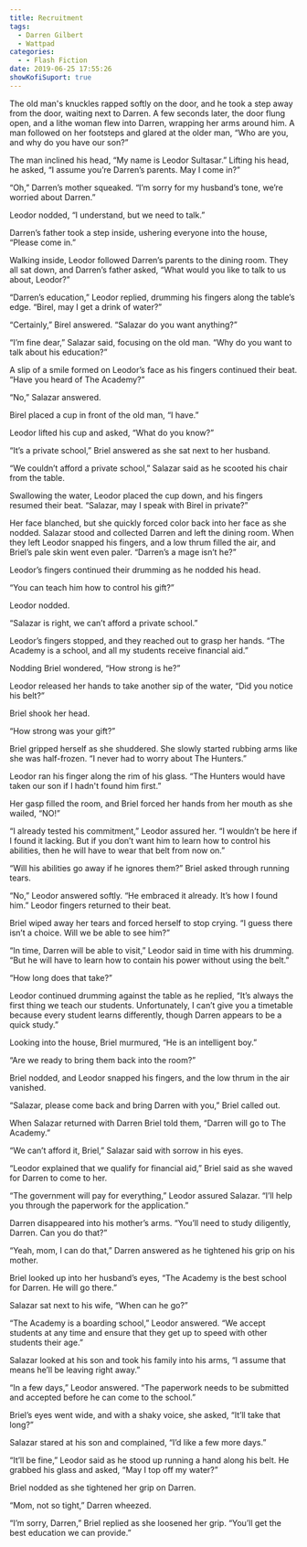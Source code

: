 ```yaml
---
title: Recruitment
tags:
  - Darren Gilbert
  - Wattpad
categories:
  - - Flash Fiction
date: 2019-06-25 17:55:26
showKofiSuport: true
---
```


The old man's knuckles rapped softly on the door, and he took a step away from the door, waiting next to Darren. A few seconds later, the door flung open, and a lithe woman flew into Darren, wrapping her arms around him. A man followed on her footsteps and glared at the older man, “Who are you, and why do you have our son?”

The man inclined his head, “My name is Leodor Sultasar.” Lifting his head, he asked, “I assume you’re Darren’s parents. May I come in?”

“Oh,” Darren’s mother squeaked. “I’m sorry for my husband’s tone, we’re worried about Darren.”

Leodor nodded, “I understand, but we need to talk.<!-- more -->”

Darren’s father took a step inside, ushering everyone into the house, “Please come in.”

Walking inside, Leodor followed Darren’s parents to the dining room. They all sat down, and Darren’s father asked, “What would you like to talk to us about, Leodor?”

“Darren’s education,” Leodor replied, drumming his fingers along the table’s edge. “Birel, may I get a drink of water?”

“Certainly,” Birel answered. “Salazar do you want anything?”

“I’m fine dear,” Salazar said, focusing on the old man. “Why do you want to talk about his education?”

A slip of a smile formed on Leodor’s face as his fingers continued their beat. “Have you heard of The Academy?”

“No,” Salazar answered.

Birel placed a cup in front of the old man, “I have.”

Leodor lifted his cup and asked, “What do you know?”

“It’s a private school,” Briel answered as she sat next to her husband.

“We couldn’t afford a private school,” Salazar said as he scooted his chair from the table.

Swallowing the water, Leodor placed the cup down, and his fingers resumed their beat. “Salazar, may I speak with Birel in private?”

Her face blanched, but she quickly forced color back into her face as she nodded. Salazar stood and collected Darren and left the dining room. When they left Leodor snapped his fingers, and a low thrum filled the air, and Briel’s pale skin went even paler. “Darren’s a mage isn’t he?”

Leodor’s fingers continued their drumming as he nodded his head.

“You can teach him how to control his gift?”

Leodor nodded.

“Salazar is right, we can’t afford a private school.”

Leodor’s fingers stopped, and they reached out to grasp her hands. “The Academy is a school, and all my students receive financial aid.”

Nodding Briel wondered, “How strong is he?”

Leodor released her hands to take another sip of the water, “Did you notice his belt?”

Briel shook her head.

“How strong was your gift?”

Briel gripped herself as she shuddered. She slowly started rubbing arms like she was half-frozen. “I never had to worry about The Hunters.”

Leodor ran his finger along the rim of his glass. “The Hunters would have taken our son if I hadn't found him first.”

Her gasp filled the room, and Briel forced her hands from her mouth as she wailed, “NO!”

“I already tested his commitment,” Leodor assured her. “I wouldn’t be here if I found it lacking. But if you don’t want him to learn how to control his abilities, then he will have to wear that belt from now on.”

“Will his abilities go away if he ignores them?” Briel asked through running tears.

“No,” Leodor answered softly. “He embraced it already. It’s how I found him.” Leodor fingers returned to their beat.

Briel wiped away her tears and forced herself to stop crying. “I guess there isn’t a choice. Will we be able to see him?”

“In time, Darren will be able to visit,” Leodor said in time with his drumming. “But he will have to learn how to contain his power without using the belt.”

“How long does that take?”

Leodor continued drumming against the table as he replied, “It’s always the first thing we teach our students. Unfortunately, I can’t give you a timetable because every student learns differently, though Darren appears to be a quick study.”

Looking into the house, Briel murmured, “He is an intelligent boy.”

“Are we ready to bring them back into the room?”

Briel nodded, and Leodor snapped his fingers, and the low thrum in the air vanished.

“Salazar, please come back and bring Darren with you,” Briel called out.

When Salazar returned with Darren Briel told them, “Darren will go to The Academy.”

“We can’t afford it, Briel,” Salazar said with sorrow in his eyes.

“Leodor explained that we qualify for financial aid,” Briel said as she waved for Darren to come to her.

“The government will pay for everything,” Leodor assured Salazar. “I’ll help you through the paperwork for the application.”

Darren disappeared into his mother’s arms. “You’ll need to study diligently, Darren. Can you do that?”

“Yeah, mom, I can do that,” Darren answered as he tightened his grip on his mother.

Briel looked up into her husband’s eyes, “The Academy is the best school for Darren. He will go there.”

Salazar sat next to his wife, “When can he go?”

“The Academy is a boarding school,” Leodor answered. “We accept students at any time and ensure that they get up to speed with other students their age.”

Salazar looked at his son and took his family into his arms, “I assume that means he’ll be leaving right away.”

“In a few days,” Leodor answered. “The paperwork needs to be submitted and accepted before he can come to the school.”

Briel’s eyes went wide, and with a shaky voice, she asked, “It’ll take that long?”

Salazar stared at his son and complained, “I’d like a few more days.”

“It’ll be fine,” Leodor said as he stood up running a hand along his belt. He grabbed his glass and asked, “May I top off my water?”

Briel nodded as she tightened her grip on Darren.

“Mom, not so tight,” Darren wheezed.

“I’m sorry, Darren,” Briel replied as she loosened her grip. “You’ll get the best education we can provide.”